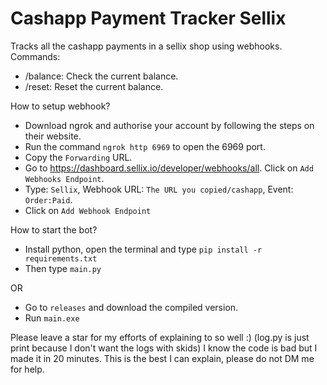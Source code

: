 # Cashapp Payment Tracker Sellix
Tracks all the cashapp payments in a sellix shop using webhooks.
Commands:
- /balance: Check the current balance.
- /reset: Reset the current balance.

How to setup webhook?
- Download ngrok and authorise your account by following the steps on their website.
- Run the command `ngrok http 6969` to open the 6969 port.
- Copy the `Forwarding` URL.
- Go to https://dashboard.sellix.io/developer/webhooks/all. Click on `Add Webhooks Endpoint`.
- Type: `Sellix`, Webhook URL: `The URL you copied/cashapp`, Event: `Order:Paid`.
- Click on `Add Webhook Endpoint`

How to start the bot?
- Install python, open the terminal and type `pip install -r requirements.txt`
- Then type `main.py`

OR

- Go to `releases` and download the compiled version.
- Run `main.exe`

Please leave a star for my efforts of explaining to so well :)
(log.py is just print because I don't want the logs with skids)
I know the code is bad but I made it in 20 minutes.
This is the best I can explain, please do not DM me for help.
